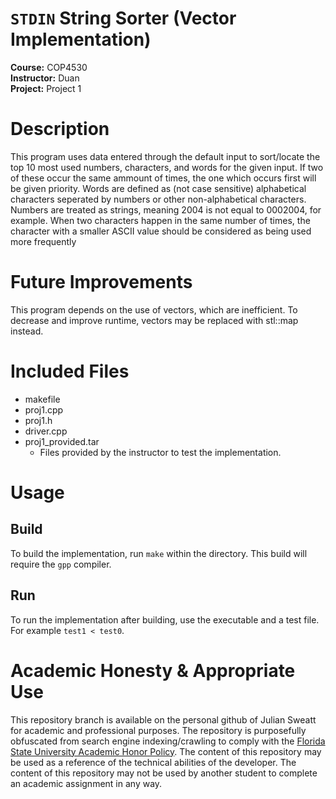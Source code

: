 # `STDIN` String Sorter (Vector Implementation)
**Course:** COP4530  
**Instructor:** Duan  
**Project:** Project 1  

# Description
This program uses data entered through the default input to sort/locate the top 10 most used numbers, characters, and words for the given input. If two of these occur the same ammount of times, the one which occurs first will be given priority. Words are defined as (not case sensitive) alphabetical characters seperated by numbers or other non-alphabetical characters. Numbers are treated as strings, meaning 2004 is not equal to 0002004, for example. When two characters happen in the same number of times, the character with a smaller ASCII value should be considered as being used more frequently

# Future Improvements
This program depends on the use of vectors, which are inefficient. To decrease and improve runtime, vectors may be replaced with stl::map instead.

# Included Files
- makefile
- proj1.cpp
- proj1.h
- driver.cpp
- proj1_provided.tar
  - Files provided by the instructor to test the implementation. 

# Usage
## Build
To build the implementation, run `make` within the directory. This build will require the `gpp` compiler. 
## Run
To run the implementation after building, use the executable and a test file. For example `test1 < test0`.

# Academic Honesty & Appropriate Use
This repository branch is available on the personal github of Julian Sweatt for academic and professional purposes. The repository is purposefully obfuscated from search engine indexing/crawling to comply with the [Florida State University Academic Honor Policy](https://fda.fsu.edu/sites/g/files/imported/storage/original/application/0ab8e9de6a98c1377d68de9717988bda.pdf). The content of this repository may be used as a reference of the technical abilities of the developer. The content of this repository may not be used by another student to complete an academic assignment in any way.